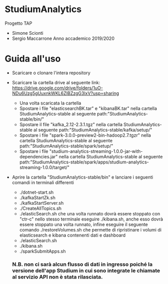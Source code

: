 # StudiumAnalytics
Progetto TAP
* Simone Scionti
* Sergio Maccarrone
Anno accademico 2019/2020

# Guida all'uso
- Scaricare o clonare l'intera repository
- Scaricare la cartella drive al seguente link: https://drive.google.com/drive/folders/1uO-NDu6Uzg5gUuxnkWKL6ZIBZzgG3lxV?usp=sharing
  - Una volta scaricata la cartella
  - Spostare i file "elasticsearchBK.tar" e "kibanaBK.tar" nella cartella StudiumAnalytics-stable al seguente path:"StudiumAnalytics-stable/bin/"
  - Spostare il file "kafka_2.12-2.3.1.tgz" nella cartella StudiumAnalytics-stable al seguente path:"StudiumAnalytics-stable/kafka/setup/"
  - Spostare i file "spark-3.0.0-preview2-bin-hadoop2.7.tgzr" nella cartella StudiumAnalytics-stable al seguente path:"StudiumAnalytics-stable/spark/setup/"
  - Spostare i file "studium-analytics-streaming-1.0.0-jar-with-dependencies.jar" nella cartella StudiumAnalytics-stable al seguente path:"StudiumAnalytics-stable/spark/apps/studium-analytics-streaming-1.0.0/target/"
- Aprire la cartella "StudiumAnalytics-stable/bin" e lanciare i seguenti comandi in terminali differenti
  - ./dotnet-start.sh
  - ./kafkaStartZk.sh
  - ./kafkaStartServer.sh
  - ./CreateAllTopics.sh
  - ./elasticSearch.sh che una volta runnato dovrà essere stoppato con "ctr-c" nello stesso terminale eseguire ./kibana.sh, anche esso dovrà essere stoppato una volta runnato, infine eseguire il seguente comando ./restoreVolumes.sh che permette di ripristinare i volumi di elasticsearch e kibana contenenti dati e dashboard
  - ./elasticSearch.sh
  - ./kibana.sh
  - ./sparkSubmitApps.sh
  
  ### N.B. non ci sarà alcun flusso di dati in ingresso poiché la versione dell'app Studium in cui sono integrate le chiamate al servizio API non è stata rilasciata.
  
  
